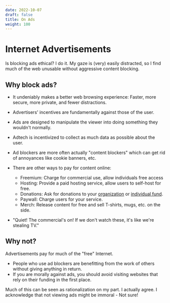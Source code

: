 ```yaml
---
date: 2022-10-07
draft: false
title: On Ads
weight: 100
---
```



# Internet Advertisements

Is blocking ads ethical? I do it. My gaze is (very) easily distracted, so I find much of the web unusable without aggressive content blocking.

## Why block ads?

- It undeniably makes a better web browsing experience: Faster, more secure, more private, and fewer distractions.
- Advertisers' incentives are fundamentally against those of the user.
- Ads are designed to manipulate the viewer into doing something they wouldn't normally.
- Adtech is incentivized to collect as much data as possible about the user.
- Ad blockers are more often actually "content blockers" which can get rid of annoyances like cookie banners, etc.
- There are other ways to pay for content online:
  
  - Freemium: Charge for commercial use, allow individuals free access
  - Hosting: Provide a paid hosting service, allow users to self-host for free.
  - Donations: Ask for donations to your [organization](https://web.archive.org/web/20221009214554/https://www.dailydot.com/debug/wikipedia-endownemnt-fundraising/) or [individual fund](https://www.inc.com/jessica-stillman/stripe-creator-economy-data.html).
  - Paywall: Charge users for your service.
  - Merch: Release content for free and sell T-shirts, mugs, etc. on the side.
- "Quiet! The commercial's on! If we don't watch these, it's like we're stealing TV."

## Why not?

Advertisements pay for much of the "free" Internet.

- People who use ad blockers are benefitting from the work of others without giving anything in return.
- If you are morally against ads, you should avoid visiting websites that rely on their funding in the first place.

Much of this can be seen as rationalization on my part. I actually agree. I acknowledge that not viewing ads might be immoral - Not sure!
